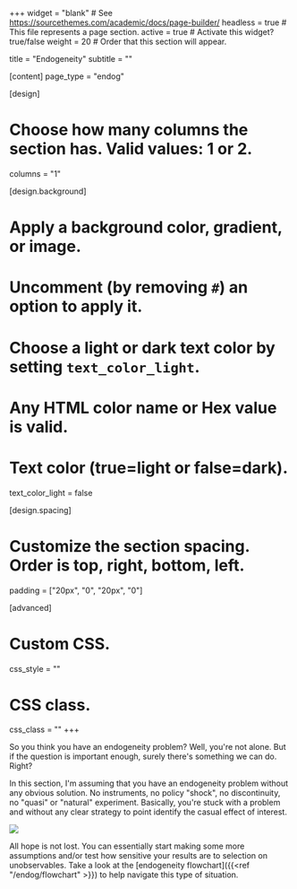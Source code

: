 +++
widget = "blank"  # See https://sourcethemes.com/academic/docs/page-builder/
headless = true  # This file represents a page section.
active = true  # Activate this widget? true/false
weight = 20  # Order that this section will appear.

title = "Endogeneity"
subtitle = ""

[content]
  page_type = "endog"

[design]
  # Choose how many columns the section has. Valid values: 1 or 2.
  columns = "1"

[design.background]
  # Apply a background color, gradient, or image.
  #   Uncomment (by removing `#`) an option to apply it.
  #   Choose a light or dark text color by setting `text_color_light`.
  #   Any HTML color name or Hex value is valid.

  # Text color (true=light or false=dark).
  text_color_light = false

[design.spacing]
  # Customize the section spacing. Order is top, right, bottom, left.
  padding = ["20px", "0", "20px", "0"]

[advanced]
 # Custom CSS. 
 css_style = ""
 
 # CSS class.
 css_class = ""
+++

So you think you have an endogeneity problem? Well, you're not alone. But if the question is important enough, surely there's something we can do. Right?

In this section, I'm assuming that you have an endogeneity problem without any obvious solution. No instruments, no policy "shock", no discontinuity, no "quasi" or "natural" experiment. Basically, you're stuck with a problem and without any clear strategy to point identify the casual effect of interest.

![](https://media.giphy.com/media/3orieLeZL5kyNqiLfO/giphy.gif)

All hope is not lost. You can essentially start making some more assumptions and/or test how sensitive your results are to selection on unobservables. Take a look at the [endogeneity flowchart]({{<ref "/endog/flowchart" >}}) to help navigate this type of situation.
